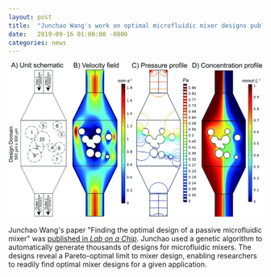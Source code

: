 ```yaml
---
layout: post
title:  "Junchao Wang's work on optimal microfluidic mixer designs published in <i>Lab on a Chip</i>"
date:   2019-09-16 01:00:00 -0800
categories: news
---
```


![](/assets/optimal-mixers.gif)

Junchao Wang's paper "Finding the optimal design of a passive microfluidic mixer" was [published in *Lab on a Chip*](https://pubs.rsc.org/en/content/articlelanding/2019/lc/c9lc00546c).  Junchao used a genetic algorithm to automatically generate thousands of designs for microfluidic mixers.  The designs reveal a Pareto-optimal limit to mixer design, enabling researchers to readily find optimal mixer designs for a given application.